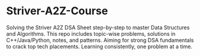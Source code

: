 # Striver-A2Z-Course
Solving the Striver A2Z DSA Sheet step-by-step to master Data Structures and Algorithms. This repo includes topic-wise problems, solutions in C++/Java/Python, notes, and patterns. Aiming for strong DSA fundamentals to crack top tech placements. Learning consistently, one problem at a time.

